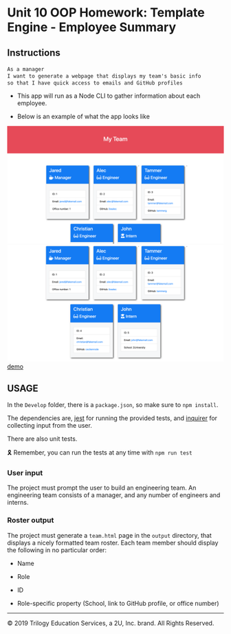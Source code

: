 # Unit 10 OOP Homework: Template Engine - Employee Summary


## Instructions

```
As a manager
I want to generate a webpage that displays my team's basic info
so that I have quick access to emails and GitHub profiles
```

* This app will run as a Node CLI to gather information about each employee.

* Below is an example of what the app looks like 

![Employee Summary 1](./Assets/10-OOP-homework-demo-1.png)
![Employee Summary 2](./Assets/10-OOP-homework-demo-2.png)
[demo](https://github.com/aminadabm93/teamProfileGenerator)


## USAGE
In the `Develop` folder, there is a `package.json`, so make sure to `npm install`.

The dependencies are, [jest](https://jestjs.io/) for running the provided tests, and [inquirer](https://www.npmjs.com/package/inquirer) for collecting input from the user.

There are also unit tests.

🎗 Remember, you can run the tests at any time with `npm run test`

### User input

The project must prompt the user to build an engineering team. An engineering
team consists of a manager, and any number of engineers and interns.

### Roster output

The project must generate a `team.html` page in the `output` directory, that displays a nicely formatted team roster. Each team member should display the following in no particular order:

  * Name

  * Role

  * ID

  * Role-specific property (School, link to GitHub profile, or office number)


- - -
© 2019 Trilogy Education Services, a 2U, Inc. brand. All Rights Reserved.
